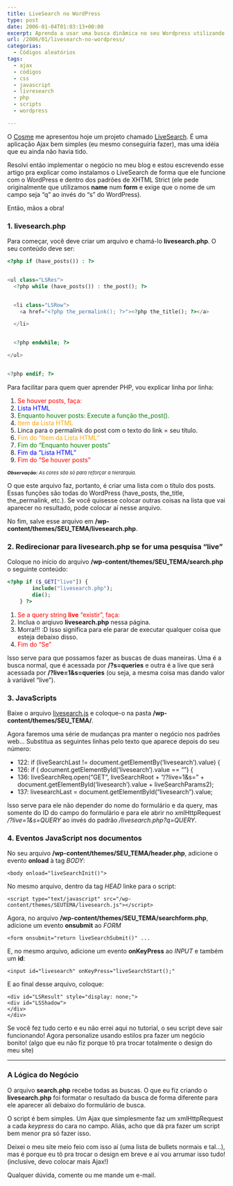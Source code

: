 ```yaml
---
title: LiveSearch no WordPress
type: post
date: 2006-01-04T01:03:13+00:00
excerpt: Aprenda a usar uma busca dinâmica no seu Wordpress utilizando Ajax...
url: /2006/01/livesearch-no-wordpress/
categorias:
  - Códigos aleatórios
tags:
  - ajax
  - códigos
  - css
  - javascript
  - livresearch
  - php
  - scripts
  - wordpress

---
```

O [Cosme][1] me apresentou hoje um projeto chamado [LiveSearch][2]. É uma aplicação Ajax bem simples (eu mesmo conseguiria fazer), mas uma idéia que eu ainda não havia tido.

Resolvi então implementar o negócio no meu blog e estou escrevendo esse artigo pra explicar como instalamos o LiveSearch de forma que ele funcione com o WordPress e dentro dos padrões de XHTML Strict (ele pede originalmente que utilizamos **name** num **form** e exige que o nome de um campo seja “q” ao invés do “s” do WordPress).

Então, mãos a obra!

### 1. livesearch.php

Para começar, você deve criar um arquivo e chamá-lo **livesearch.php**. O seu conteúdo deve ser:

```php
<?php if (have_posts()) : ?>


<ul class="LSRes">
  <?php while (have_posts()) : the_post(); ?>


  <li class="LSRow">
    <a href="<?php the_permalink(); ?>"><?php the_title(); ?></a>

  </li>


  <?php endwhile; ?>

</ul>


<?php endif; ?>
```

Para facilitar para quem quer aprender PHP, vou explicar linha por linha:

  1. <span style="color:red;">Se houver posts, faça:</span>
  2. <span style="color:blue;">Lista HTML</span>
  3. <span style="color:green;">Enquanto houver posts: Execute a função the_post().</span>
  4. <span style="color:orange;">Item da Lista HTML</span>
  5. Linca para o permalink do post com o texto do link = seu título.
  6. <span style="color:orange;">Fim do “Item da Lista HTML”</span>
  7. <span style="color:green;">Fim do “Enquanto houver posts”</span>
  8. <span style="color:blue;">Fim da “Lista HTML”</span>
  9. <span style="color:red;">Fim do “Se houver posts”</span>

<p style="font-size:11px; font-style:italic;">
  <strong>Observação:</strong> As cores são só para reforçar a hierarquia.
</p>

O que este arquivo faz, portanto, é criar uma lista com o título dos posts. Essas funções são todas do WordPress (have\_posts, the\_title, the_permalink, etc.). Se você quisesse colocar outras coisas na lista que vai aparecer no resultado, pode colocar aí nesse arquivo.

No fim, salve esse arquivo em **/wp-content/themes/SEU_TEMA/livesearch.php**.

### 2. Redirecionar para livesearch.php se for uma pesquisa “live”

Coloque no início do arquivo **/wp-content/themes/SEU_TEMA/search.php** o seguinte conteúdo:

```php
<?php if ($_GET["live"]) {
		include("livesearch.php");
		die();
	} ?>
```

  1. <span style="color:red;">Se a query string <strong>live</strong> “existir”, faça:</span>
  2. Inclua o arqiuvo **livesearch.php** nessa página.
  3. Morra!!! :D Isso significa para ele parar de executar qualquer coisa que esteja debaixo disso.
  4. <span style="color:red;">Fim do “Se”</span>

Isso serve para que possamos fazer as buscas de duas maneiras. Uma é a busca normal, que é acessada por **/?s=queries** e outra é a live que será acessada por **/?live=1&s=queries** (ou seja, a mesma coisa mas dando valor à variável “live”).

### 3. JavaScripts

Baixe o arquivo [livesearch.js][3] e coloque-o na pasta **/wp-content/themes/SEU_TEMA/**.

Agora faremos uma série de mudanças pra manter o negócio nos padrões web… Substitua as seguintes linhas pelo texto que aparece depois do seu número:

  * 122: if (liveSearchLast != document.getElementBy(‘livesearch’).value) {
  * 126: if ( document.getElementById(‘livesearch’).value == “”) {
  * 136: liveSearchReq.open(“GET”, liveSearchRoot + “/?live=1&s=” + document.getElementById(‘livesearch’).value + liveSearchParams2);
  * 137: livesearchLast = document.getElementById(“livesearch”).value;

Isso serve para ele não depender do nome do formulário e da query, mas somente do ID do campo do formulário e para ele abrir no xmlHttpRequest _/?live=1&s=QUERY_ ao invés do padrão _/livesearch.php?q=QUERY_.

### 4. Eventos JavaScript nos documentos

No seu arquivo **/wp-content/themes/SEU_TEMA/header.php**, adicione o evento **onload** à tag _BODY_:

```
<body onload="liveSearchInit()">
```

No mesmo arquivo, dentro da tag _HEAD_ linke para o script:

```
<script type="text/javascript" src="/wp-content/themes/SEUTEMA/livesearch.js"></script>
```

Agora, no arquivo **/wp-content/themes/SEU_TEMA/searchform.php**, adicione um evento **onsubmit** ao _FORM_

```
<form onsubmit="return liveSearchSubmit()" ...
```

E, no mesmo arquivo, adicione um evento **onKeyPress** ao _INPUT_ e também um **id**:

```
<input id="livesearch" onKeyPress="liveSearchStart();"
```

E ao final desse arquivo, coloque:

```
<div id="LSResult" style="display: none;">
<div id="LSShadow">
</div>
</div>
```

Se você fez tudo certo e eu não errei aqui no tutorial, o seu script deve sair funcionando! Agora personalize usando estilos pra fazer um negócio bonito! (algo que eu não fiz porque tô pra trocar totalmente o design do meu site)

* * *

### A Lógica do Negócio

O arquivo **search.php** recebe todas as buscas. O que eu fiz criando o **livesearch.php** foi formatar o resultado da busca de forma diferente para ele aparecer ali debaixo do formulário de busca.

O script é bem simples. Um Ajax que simplesmente faz um xmlHttpRequest a cada _keypress_ do cara no campo. Aliás, acho que dá pra fazer um script bem menor pra só fazer isso.

Deixei o meu site meio feio com isso aí (uma lista de bullets normais e tal…), mas é porque eu tô pra trocar o design em breve e aí vou arrumar isso tudo! (inclusive, devo colocar mais Ajax!)

Qualquer dúvida, comente ou me mande um e-mail.

 [1]: http://www.cosmeweb.com.br
 [2]: http://blog.bitflux.ch/wiki/LiveSearch
 [3]: http://blog.bitflux.ch/livesearch.js

